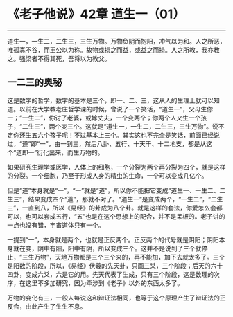 # 《老子他说》42章 道生一（01）

------

道生一，一生二，二生三，三生万物。万物负阴而抱阳，冲气以为和。人之所恶，唯孤寡不谷，而王公以为称。故物或损之而益，或益之而损。人之所教，我亦教之。强梁者不得其死，吾将以为教父。

## 一二三的奥秘

这是数字的哲学，数字的基本是三个，即一、二、三，这从人的生理上就可以知道。以前在大学教老庄哲学课的时候，曾说了一个笑话，“道生一”，父母生你一；“一生二”，你讨了老婆，或嫁丈夫，一个变两个；你两个人又生一个孩子，“二生三”，两个变三个。这就是“道生一，一生二，二生三，三生万物”。说不定你还生五六个孩子呢！不过基本上三个。其实这也不完全是笑话，前面已经说过，“道”即“一”，由一到三，然后八卦、五行、十天干、十二地支，都是从这个“道即一”衍化出来，而生万物的。

如果研究生理学或医学，人体上的细胞，一个分裂为两个再分裂为四个，就是这样的分裂。一个细胞，乃至于形成人身的精虫的生命，一个可以变成几亿个。

但是“道”本身就是“一”，“一”就是“道”，所以你不能把它变成“道生一、一生二、二生三”，结果变成四个“道”，那就不对了。“道生一”是变成两个，“一生二”，“二生三”，一直到八，所以《易经》的卦成为八个卦。就是这样的套法，你爱怎么套都可以，也可以套成五行，“五”也是在这个思想上的配合，并不是呆板的。老子讲的一点也没有错，宇宙道体只有一个。

一提到“一”，本身就是两个，也就是正反两个。正反两个的代号就是阴阳；阴阳本身就在变，阴中有阳，阳中有阴，所以变成三个。这并不是说到了三个就停止，“三生万物”，天地万物都是三个三个来的，再不能加，加下去就太多了。三个是阳数的阶段，所以，《易经》伏羲的先天卦，只画三爻，三个阶段；后天的六十四卦，变成六爻，六是它的用。先天代表了生成，只有三个阶段，这是数理的次序，在这里不多加研究，因为牵涉到《老子》以外的东西太多了。

万物的变化有三，一般人每说这和辩证法相同，也等于这个原理产生了辩证法的正反合，由此产生了生生不息。